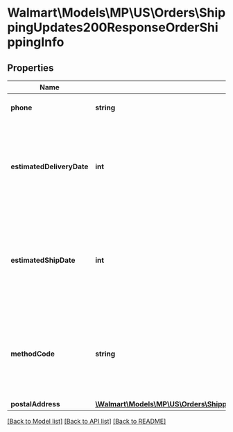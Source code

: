 # Walmart\Models\MP\US\Orders\ShippingUpdates200ResponseOrderShippingInfo

## Properties

Name | Type | Description | Notes
------------ | ------------- | ------------- | -------------
**phone** | **string** | The customer's phone number |
**estimatedDeliveryDate** | **int** | The estimated time and date for the delivery of the item. Format: yyyy-MM-ddThh:MM:ssZ Example: '2020-06-15T06:00:00Z' |
**estimatedShipDate** | **int** | The estimated time and date when the item will be shipped. Format: yyyy-MM-ddThh:MM:ssZ Example: '2020-06-15T06:00:00Z' |
**methodCode** | **string** | The shipping method. Can be one of the following: Standard, Express, OneDay, WhiteGlove, Value or Freight |
**postalAddress** | [**\Walmart\Models\MP\US\Orders\ShippingUpdates200ResponseOrderShippingInfoPostalAddress**](ShippingUpdates200ResponseOrderShippingInfoPostalAddress.md) |  |


[[Back to Model list]](./) [[Back to API list]](../../../../../README.md#supported-apis) [[Back to README]](../../../../../README.md)
